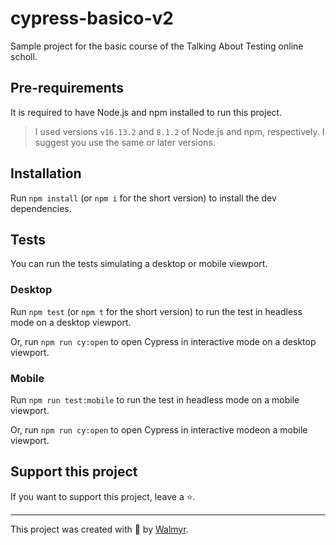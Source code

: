 # cypress-basico-v2

Sample project for the basic course of the Talking About Testing online scholl.

## Pre-requirements

It is required to have Node.js and npm installed to run this project.

> I used versions `v16.13.2` and `8.1.2` of Node.js and npm, respectively. I suggest you use the same or later versions.

## Installation

Run `npm install` (or `npm i` for the short version) to install the dev dependencies.

## Tests

You can run the tests simulating a desktop or mobile viewport.

### Desktop

Run `npm test` (or `npm t` for the short version) to run the test in headless mode on a desktop viewport.

Or, run `npm run cy:open` to open Cypress in interactive mode on a desktop viewport.

### Mobile

Run `npm run test:mobile` to run the test in headless mode on a mobile viewport.

Or, run `npm run cy:open` to open Cypress in interactive modeon a mobile viewport.

## Support this project

If you want to support this project, leave a ⭐.

___

This project was created with 💚 by [Walmyr](https://walmyr.dev).